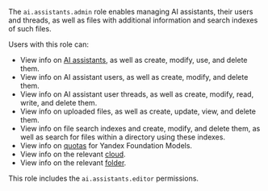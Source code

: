 The `ai.assistants.admin` role enables managing AI assistants, their users and threads, as well as files with additional information and search indexes of such files.

Users with this role can:
* View info on [AI assistants](../../../foundation-models/concepts/assistant/index.md), as well as create, modify, use, and delete them.
* View info on AI assistant users, as well as create, modify, and delete them.
* View info on AI assistant user threads, as well as create, modify, read, write, and delete them.
* View info on uploaded files, as well as create, update, view, and delete them.
* View info on file search indexes and create, modify, and delete them, as well as search for files within a directory using these indexes.
* View info on [quotas](../../../foundation-models/concepts/limits.md#yandexgpt-quotas) for Yandex Foundation Models.
* View info on the relevant [cloud](../../../resource-manager/concepts/resources-hierarchy.md#cloud).
* View info on the relevant [folder](../../../resource-manager/concepts/resources-hierarchy.md#folder).

This role includes the `ai.assistants.editor` permissions.